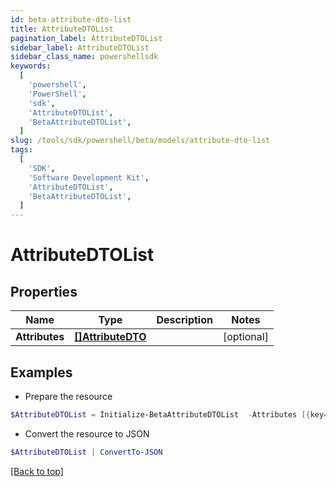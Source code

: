 ```yaml
---
id: beta-attribute-dto-list
title: AttributeDTOList
pagination_label: AttributeDTOList
sidebar_label: AttributeDTOList
sidebar_class_name: powershellsdk
keywords:
  [
    'powershell',
    'PowerShell',
    'sdk',
    'AttributeDTOList',
    'BetaAttributeDTOList',
  ]
slug: /tools/sdk/powershell/beta/models/attribute-dto-list
tags:
  [
    'SDK',
    'Software Development Kit',
    'AttributeDTOList',
    'BetaAttributeDTOList',
  ]
---
```


# AttributeDTOList

## Properties

| Name | Type | Description | Notes |
| --- | --- | --- | --- |
| **Attributes** | [**[]AttributeDTO**](attribute-dto) |  | [optional] |

## Examples

- Prepare the resource

```powershell
$AttributeDTOList = Initialize-BetaAttributeDTOList  -Attributes [{key=iscPrivacy, name=Privacy, multiselect=false, status=active, type=governance, objectTypes=[all], description=Specifies the level of privacy associated with an access item., values=[{value=public, name=Public, status=active}]}]
```

- Convert the resource to JSON

```powershell
$AttributeDTOList | ConvertTo-JSON
```

[[Back to top]](#)
